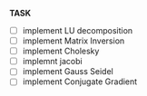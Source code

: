 **TASK**
- [ ] implement LU decomposition
- [ ] implement Matrix Inversion
- [ ] implement Cholesky
- [ ] implemnt jacobi
- [ ] implement Gauss Seidel
- [ ] implement Conjugate Gradient 